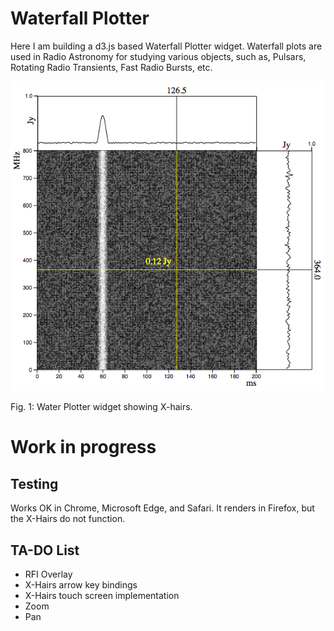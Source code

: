 # Waterfall Plotter

Here I am building a d3.js based Waterfall Plotter widget. Waterfall plots are used in Radio Astronomy for studying various objects, such as, Pulsars, Rotating Radio Transients, Fast Radio Bursts, etc.

![](https://github.com/rubiculite/waterfall_plotter/blob/master/docs/pics/waterfall_plotter_with_xhairs.png)

Fig. 1: Water Plotter widget showing X-hairs.

# Work in progress

## Testing

Works OK in Chrome, Microsoft Edge, and Safari. It renders in Firefox, but the X-Hairs do not function.

## TA-DO List
* RFI Overlay
* X-Hairs arrow key bindings
* X-Hairs touch screen implementation
* Zoom
* Pan 
